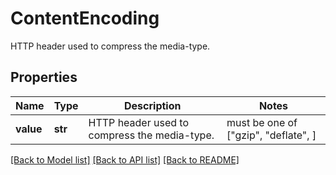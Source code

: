 # ContentEncoding

HTTP header used to compress the media-type.

## Properties
Name | Type | Description | Notes
------------ | ------------- | ------------- | -------------
**value** | **str** | HTTP header used to compress the media-type. |  must be one of ["gzip", "deflate", ]

[[Back to Model list]](README.md#documentation-for-models) [[Back to API list]](README.md#documentation-for-api-endpoints) [[Back to README]](README.md)


